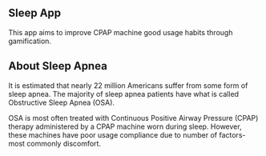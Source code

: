 Sleep App
--- 
This app aims to improve CPAP machine good usage habits through gamification.

About Sleep Apnea
- 
It is estimated that nearly 22 million Americans suffer from some form of sleep apnea. The majority of sleep apnea patients have what is called Obstructive Sleep Apnea (OSA). 

OSA is most often treated with Continuous Positive Airway Pressure (CPAP) therapy administered by a CPAP machine worn during sleep. However, these machines have poor usage compliance due to number of factors- most commonly discomfort. 